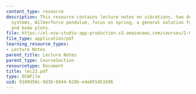 ```yaml
---
content_type: resource
description: This resource contains lecture notes on vibrations, two degrees of freedom
  systems, Wilberforce pendulum, focus on spring, a general solution for free response,
  and bode plots.
file: https://ol-ocw-studio-app-production.s3.amazonaws.com/courses/2-003j-dynamics-and-control-i-spring-2007/9109d58c9d3b6944028be4e855451696_lec23.pdf
file_type: application/pdf
learning_resource_types:
- Lecture Notes
parent_title: Lecture Notes
parent_type: CourseSection
resourcetype: Document
title: lec23.pdf
type: OCWFile
uid: 9109d58c-9d3b-6944-028b-e4e855451696
---
```

